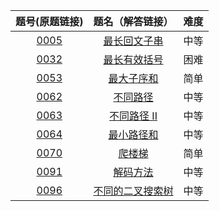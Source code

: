 题号(原题链接) | 题名（解答链接） | 难度
:-: | :-: | :-:
[0005](https://leetcode-cn.com/problems/longest-palindromic-substring/description/) | [最长回文子串](https://github.com/cocowh/algorithm/blob/master/medium/5.%E6%9C%80%E9%95%BF%E5%9B%9E%E6%96%87%E5%AD%90%E4%B8%B2.go) | 中等
[0032](https://leetcode-cn.com/problems/longest-valid-parentheses/description/) | [最长有效括号](https://github.com/cocowh/algorithm/blob/master/hard/32.最长有效括号.go) | 困难
[0053](https://leetcode-cn.com/problems/maximum-subarray/description/) | [最大子序和](https://github.com/cocowh/algorithm/blob/master/easy/53.最大子序和.go) | 简单
[0062](https://leetcode-cn.com/problems/unique-paths/description/) | [不同路径](https://github.com/cocowh/algorithm/blob/master/medium/62.不同路径.go) | 中等
[0063](https://leetcode-cn.com/problems/unique-paths-ii/description/) | [不同路径 II](https://github.com/cocowh/algorithm/blob/master/medium/63.不同路径-ii.go) | 中等
[0064](https://leetcode-cn.com/problems/minimum-path-sum/description/) | [最小路径和](https://github.com/cocowh/algorithm/blob/master/medium/64.最小路径和.go) | 中等
[0070](https://leetcode-cn.com/problems/climbing-stairs/description/) | [爬楼梯](https://github.com/cocowh/algorithm/blob/master/easy/70.爬楼梯.go) | 简单
[0091](https://leetcode-cn.com/problems/decode-ways/description/) | [解码方法](https://github.com/cocowh/algorithm/blob/master/medium/91.解码方法.go) | 中等
[0096](https://leetcode-cn.com/problems/unique-binary-search-trees/description/) | [不同的二叉搜索树](https://github.com/cocowh/algorithm/blob/master/medium/96.不同的二叉搜索树.go) | 中等
